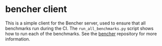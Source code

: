 # bencher client
This is a simple client for the Bencher server, used to ensure that all benchmarks run during the CI.
The `run_all_benchmarks.py` script shows how to run each of the benchmarks.
See the [bencher](https://github.com/LeoIV/bencher) repository for more information.